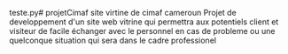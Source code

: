 teste.py# projetCimaf
site virtine de cimaf cameroun
Projet de developpement d'un site web vitrine qui permettra aux potentiels client et visiteur de facile échanger avec le personnel 
en cas de probleme ou une quelconque situation qui sera dans le cadre professionel
